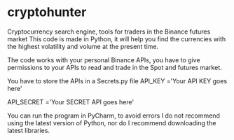 # cryptohunter
Cryptocurrency search engine, tools for traders in the Binance futures market
This code is made in Python, it will help you find the currencies with the highest volatility and volume at the present time.

The code works with your personal Binance APIs, you have to give permissions to your APIs to read and trade in the Spot and futures market.

You have to store the APIs in a Secrets.py file
API_KEY ='Your API KEY goes here'

API_SECRET ='Your SECRET API goes here'

You can run the program in PyCharm, to avoid errors I do not recommend using the latest version of Python, nor do I recommend downloading the latest libraries.
